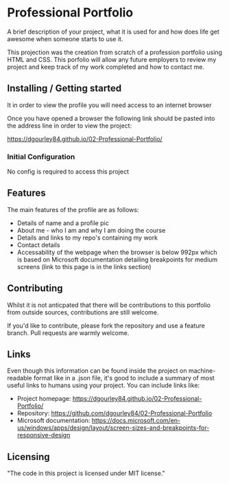 # Professional Portfolio

A brief description of your project, what it is used for and how does life get
awesome when someone starts to use it.

This projection was the creation from scratch of a profession portfolio using HTML and CSS.
This porfolio will allow any future employers to review my project and keep track of my work completed and how to contact me.

## Installing / Getting started

It in order to view the profile you will need access to an internet browser

Once you have opened a browser the following link should be pasted into the address line in order to view the project:

https://dgourley84.github.io/02-Professional-Portfolio/

### Initial Configuration

No config is required to access this project

## Features

The main features of the profile are as follows:
* Details of name and a profile pic
* About me - who I am and why I am doing the course
* Details and links to my repo's containing my work
* Contact details
* Accessability of the webpage when the browser is below 992px which is based on Microsoft documentation detailing breakpoints for medium screens (link to this page is in the links section)

## Contributing

Whilst it is not anticpated that there will be contributions to this portfolio from outside sources, contributions are still welcome.

If you'd like to contribute, please fork the repository and use a feature
branch. Pull requests are warmly welcome.

## Links

Even though this information can be found inside the project on machine-readable
format like in a .json file, it's good to include a summary of most useful
links to humans using your project. You can include links like:

- Project homepage: https://dgourley84.github.io/02-Professional-Portfolio/
- Repository: https://github.com/dgourley84/02-Professional-Portfolio
- Microsoft documentation: https://docs.microsoft.com/en-us/windows/apps/design/layout/screen-sizes-and-breakpoints-for-responsive-design 


## Licensing

"The code in this project is licensed under MIT license."